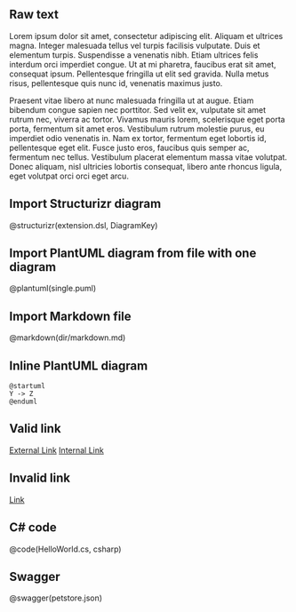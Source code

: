 ## Raw text

Lorem ipsum dolor sit amet, consectetur adipiscing elit. Aliquam et ultrices magna. Integer malesuada tellus vel turpis facilisis vulputate. Duis et elementum turpis. Suspendisse a venenatis nibh. Etiam ultrices felis interdum orci imperdiet congue. Ut at mi pharetra, faucibus erat sit amet, consequat ipsum. Pellentesque fringilla ut elit sed gravida. Nulla metus risus, pellentesque quis nunc id, venenatis maximus justo.

Praesent vitae libero at nunc malesuada fringilla ut at augue. Etiam bibendum congue sapien nec porttitor. Sed velit ex, vulputate sit amet rutrum nec, viverra ac tortor. Vivamus mauris lorem, scelerisque eget porta porta, fermentum sit amet eros. Vestibulum rutrum molestie purus, eu imperdiet odio venenatis in. Nam ex tortor, fermentum eget lobortis id, pellentesque eget elit. Fusce justo eros, faucibus quis semper ac, fermentum nec tellus. Vestibulum placerat elementum massa vitae volutpat. Donec aliquam, nisl ultricies lobortis consequat, libero ante rhoncus ligula, eget volutpat orci orci eget arcu.

## Import Structurizr diagram

@structurizr(extension.dsl, DiagramKey)

## Import PlantUML diagram from file with one diagram

@plantuml(single.puml)

## Import Markdown file

@markdown(dir/markdown.md)

## Inline PlantUML diagram

```plantuml
@startuml
Y -> Z
@enduml
```

## Valid link

[External Link](https://google.com)
[Internal Link](./dir/markdown.md)

## Invalid link

[Link](invalid-link.md)

## C# code

@code(HelloWorld.cs, csharp)

## Swagger

@swagger(petstore.json)
